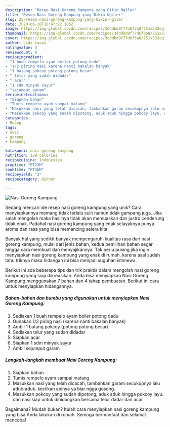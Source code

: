 ```yaml
---
description: "Resep Nasi Goreng Kampung yang Bikin Ngiler"
title: "Resep Nasi Goreng Kampung yang Bikin Ngiler"
slug: 25-resep-nasi-goreng-kampung-yang-bikin-ngiler
date: 2020-06-28T16:47:22.105Z
image: https://img-global.cpcdn.com/recipes/3dddbd9f77d6f3a8/751x532cq70/nasi-goreng-kampung-foto-resep-utama.jpg
thumbnail: https://img-global.cpcdn.com/recipes/3dddbd9f77d6f3a8/751x532cq70/nasi-goreng-kampung-foto-resep-utama.jpg
cover: https://img-global.cpcdn.com/recipes/3dddbd9f77d6f3a8/751x532cq70/nasi-goreng-kampung-foto-resep-utama.jpg
author: Lida Lucas
ratingvalue: 3
reviewcount: 8
recipeingredient:
- "1 buah rempelo ayam boiler potong dadu"
- "1/2 piring nasi karena nanti bakalan banyak"
- "1 batang pokcoy potong potong besar"
- " telur yang sudah didadar"
- " acar"
- "1 sdm minyak sayur"
- "sejumput garam"
recipeinstructions:
- "Siapkan bahan"
- "Tumis rempelo ayam sampai matang"
- "Masukkan nasi yang telah dicacah, tambahkan garam secukupnya lalu aduk-aduk. kecilkan apinya ya biar ngga gosong."
- "Masukkan pokcoy yang sudah dipotong, aduk aduk hingga pokcoy layu. dan nasi siap untuk dihidangkan bersama telur dadar dan acar"
categories:
- Resep
tags:
- nasi
- goreng
- kampung

katakunci: nasi goreng kampung 
nutrition: 129 calories
recipecuisine: Indonesian
preptime: "PT23M"
cooktime: "PT36M"
recipeyield: "3"
recipecategory: Dinner

---
```



![Nasi Goreng Kampung](https://img-global.cpcdn.com/recipes/3dddbd9f77d6f3a8/751x532cq70/nasi-goreng-kampung-foto-resep-utama.jpg)

Sedang mencari ide resep nasi goreng kampung yang unik? Cara menyiapkannya memang tidak terlalu sulit namun tidak gampang juga. Jika salah mengolah maka hasilnya tidak akan memuaskan dan justru cenderung tidak enak. Padahal nasi goreng kampung yang enak selayaknya punya aroma dan rasa yang bisa memancing selera kita.



Banyak hal yang sedikit banyak mempengaruhi kualitas rasa dari nasi goreng kampung, mulai dari jenis bahan, kedua pemilihan bahan segar hingga cara membuat dan menyajikannya. Tak perlu pusing jika ingin menyiapkan nasi goreng kampung yang enak di rumah, karena asal sudah tahu triknya maka hidangan ini bisa menjadi suguhan istimewa.


Berikut ini ada beberapa tips dan trik praktis dalam mengolah nasi goreng kampung yang siap dikreasikan. Anda bisa menyiapkan Nasi Goreng Kampung menggunakan 7 bahan dan 4 tahap pembuatan. Berikut ini cara untuk menyiapkan hidangannya.

<!--inarticleads1-->

##### Bahan-bahan dan bumbu yang digunakan untuk menyiapkan Nasi Goreng Kampung:

1. Sediakan 1 buah rempelo ayam boiler potong dadu
1. Gunakan 1/2 piring nasi (karena nanti bakalan banyak)
1. Ambil 1 batang pokcoy (potong potong besar)
1. Sediakan  telur yang sudah didadar
1. Siapkan  acar
1. Siapkan 1 sdm minyak sayur
1. Ambil sejumput garam




<!--inarticleads2-->

##### Langkah-langkah membuat Nasi Goreng Kampung:

1. Siapkan bahan
1. Tumis rempelo ayam sampai matang
1. Masukkan nasi yang telah dicacah, tambahkan garam secukupnya lalu aduk-aduk. kecilkan apinya ya biar ngga gosong.
1. Masukkan pokcoy yang sudah dipotong, aduk aduk hingga pokcoy layu. dan nasi siap untuk dihidangkan bersama telur dadar dan acar




Bagaimana? Mudah bukan? Itulah cara menyiapkan nasi goreng kampung yang bisa Anda lakukan di rumah. Semoga bermanfaat dan selamat mencoba!

